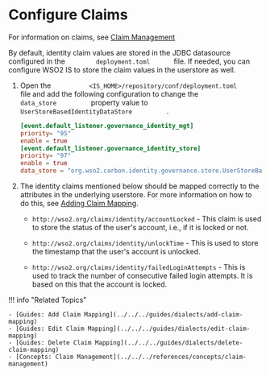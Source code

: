 # Configure Claims

For information on claims, see [Claim Management](../../../references/concepts/claim-management)

By default, identity claim values are stored in the JDBC datasource
configured in the `         deployment.toml       ` file. If needed, you
can configure WSO2 IS to store the claim values in the userstore as
well.

1.  Open the
    `           <IS_HOME>/repository/conf/deployment.toml         `
    file and add the following configuration to change the
    `           data_store          ` property value to
    `           UserStoreBasedIdentityDataStore          ` .

    ``` toml
    [event.default_listener.governance_identity_mgt]
    priority= "95"
    enable = true
    [event.default_listener.governance_identity_store]
    priority= "97"
    enable = true
    data_store = "org.wso2.carbon.identity.governance.store.UserStoreBasedIdentityDataStore"
    ```

2.  The identity claims mentioned below should be mapped correctly to
    the attributes in the underlying userstore. For more information on
    how to do this, see [Adding Claim Mapping](../../../guides/dialects/add-claim-mapping).

    -   `http://wso2.org/claims/identity/accountLocked` - This claim is
        used to store the status of the user's account, i.e., if it is
        locked or not.

    -   `http://wso2.org/claims/identity/unlockTime` - This is used to
        store the timestamp that the user's account is unlocked.

    -   `http://wso2.org/claims/identity/failedLoginAttempts` - This is
        used to track the number of consecutive failed login attempts.
        It is based on this that the account is locked.

        
!!! info "Related Topics"

    - [Guides: Add Claim Mapping](../../../guides/dialects/add-claim-mapping)
    - [Guides: Edit Claim Mapping](../../../guides/dialects/edit-claim-mapping)
    - [Guides: Delete Claim Mapping](../../../guides/dialects/delete-claim-mapping)
    - [Concepts: Claim Management](../../../references/concepts/claim-management)

  
